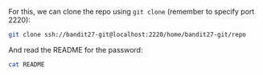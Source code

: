 For this, we can clone the repo using `git clone` (remember to specify port 2220):

```sh
git clone ssh://bandit27-git@localhost:2220/home/bandit27-git/repo
```

And read the README for the password:

```sh
cat README
```